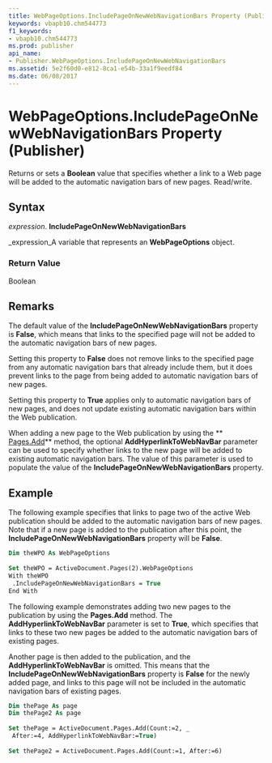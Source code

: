 ```yaml
---
title: WebPageOptions.IncludePageOnNewWebNavigationBars Property (Publisher)
keywords: vbapb10.chm544773
f1_keywords:
- vbapb10.chm544773
ms.prod: publisher
api_name:
- Publisher.WebPageOptions.IncludePageOnNewWebNavigationBars
ms.assetid: 5e2f60d0-e812-8ca1-e54b-33a1f9eedf84
ms.date: 06/08/2017
---
```



# WebPageOptions.IncludePageOnNewWebNavigationBars Property (Publisher)

Returns or sets a  **Boolean** value that specifies whether a link to a Web page will be added to the automatic navigation bars of new pages. Read/write.


## Syntax

 _expression_. **IncludePageOnNewWebNavigationBars**

 _expression_A variable that represents an  **WebPageOptions** object.


### Return Value

Boolean


## Remarks

The default value of the  **IncludePageOnNewWebNavigationBars** property is **False**, which means that links to the specified page will not be added to the automatic navigation bars of new pages.

Setting this property to  **False** does not remove links to the specified page from any automatic navigation bars that already include them, but it does prevent links to the page from being added to automatic navigation bars of new pages.

Setting this property to  **True** applies only to automatic navigation bars of new pages, and does not update existing automatic navigation bars within the Web publication.

When adding a new page to the Web publication by using the  ** [Pages.Add](Publisher.Pages.Add.md)** method, the optional **AddHyperlinkToWebNavBar** parameter can be used to specify whether links to the new page will be added to existing automatic navigation bars. The value of this parameter is used to populate the value of the **IncludePageOnNewWebNavigationBars** property.


## Example

The following example specifies that links to page two of the active Web publication should be added to the automatic navigation bars of new pages. Note that if a new page is added to the publication after this point, the  **IncludePageOnNewWebNavigationBars** property will be **False**.


```vb
Dim theWPO As WebPageOptions 
 
Set theWPO = ActiveDocument.Pages(2).WebPageOptions 
With theWPO 
 .IncludePageOnNewWebNavigationBars = True 
End With
```

The following example demonstrates adding two new pages to the publication by using the  **Pages.Add** method. The **AddHyperlinkToWebNavBar** parameter is set to **True**, which specifies that links to these two new pages be added to the automatic navigation bars of existing pages.

Another page is then added to the publication, and the  **AddHyperlinkToWebNavBar** is omitted. This means that the **IncludePageOnNewWebNavigationBars** property is **False** for the newly added page, and links to this page will not be included in the automatic navigation bars of existing pages.




```vb
Dim thePage As page 
Dim thePage2 As page 
 
Set thePage = ActiveDocument.Pages.Add(Count:=2, _ 
 After:=4, AddHyperlinkToWebNavBar:=True) 
 
Set thePage2 = ActiveDocument.Pages.Add(Count:=1, After:=6)
```


